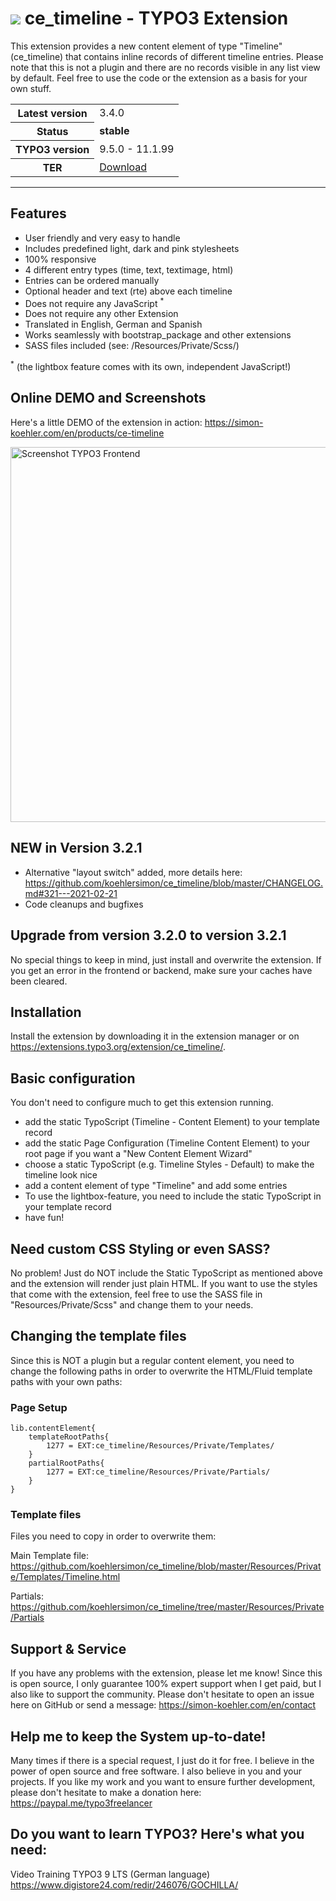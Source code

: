# ![](https://github.com/koehlersimon/ce_timeline/blob/master/ext_icon.png?raw=true) ce_timeline - TYPO3 Extension

This extension provides a new content element of type "Timeline" (ce_timeline) that contains inline records of different timeline entries. Please note that this is not a plugin and there are no records visible in any list view by default. Feel free to use the code or the extension as a basis for your own stuff.

<table border="0">
    <tr>
        <th>Latest version</b></th>
        <td>3.4.0</td>
    </tr>
    <tr>
        <th>Status</b></th>
        <td><strong>stable</strong></td>
    </tr>
    <tr>
        <th>TYPO3 version</b></th>
        <td>9.5.0 - 11.1.99</td>
    </tr>
    <tr>
        <th>TER</b></th>
        <td><a href="https://extensions.typo3.org/extension/ce_timeline/">Download</a></td>
    </tr>
</table>

<hr>

## Features

- User friendly and very easy to handle
- Includes predefined light, dark and pink stylesheets
- 100% responsive
- 4 different entry types (time, text, textimage, html)
- Entries can be ordered manually
- Optional header and text (rte) above each timeline
- Does not require any JavaScript <sup>*</sup>
- Does not require any other Extension
- Translated in English, German and Spanish
- Works seamlessly with bootstrap_package and other extensions
- SASS files included (see: /Resources/Private/Scss/)

<sup>*</sup> (the lightbox feature comes with its own, independent JavaScript!)

## Online DEMO and Screenshots
Here's a little DEMO of the extension in action:
https://simon-koehler.com/en/products/ce-timeline

<img width="600" src="https://simon-koehler.com/fileadmin/_processed_/2/2/csm_ce-timeline-preview_4b69c7cdba.jpg" alt="Screenshot TYPO3 Frontend">

## NEW in Version 3.2.1
- Alternative "layout switch" added, more details here: https://github.com/koehlersimon/ce_timeline/blob/master/CHANGELOG.md#321---2021-02-21
- Code cleanups and bugfixes

## Upgrade from version 3.2.0 to version 3.2.1
No special things to keep in mind, just install and overwrite the extension. If you get an error in the frontend or backend, make sure your caches have been cleared.

## Installation

Install the extension by downloading it in the extension manager or on https://extensions.typo3.org/extension/ce_timeline/.

## Basic configuration

You don't need to configure much to get this extension running.

- add the static TypoScript (Timeline - Content Element) to your template record
- add the static Page Configuration (Timeline Content Element) to your root page if you want a "New Content Element Wizard"
- choose a static TypoScript (e.g. Timeline Styles - Default) to make the timeline look nice
- add a content element of type "Timeline" and add some entries
- To use the lightbox-feature, you need to include the static TypoScript in your template record
- have fun!

## Need custom CSS Styling or even SASS?

No problem! Just do NOT include the Static TypoScript as mentioned above and the extension will render just plain HTML. If you want to use the styles that come with the extension, feel free to use the SASS file in "Resources/Private/Scss" and change them to your needs.

## Changing the template files

Since this is NOT a plugin but a regular content element, you need to change the following paths in order to overwrite the HTML/Fluid template paths with your own paths:

### Page Setup

```
lib.contentElement{
    templateRootPaths{
        1277 = EXT:ce_timeline/Resources/Private/Templates/
    }
    partialRootPaths{
        1277 = EXT:ce_timeline/Resources/Private/Partials/
    }
}
```

### Template files

Files you need to copy in order to overwrite them:

Main Template file:
https://github.com/koehlersimon/ce_timeline/blob/master/Resources/Private/Templates/Timeline.html

Partials:
https://github.com/koehlersimon/ce_timeline/tree/master/Resources/Private/Partials

## Support & Service

If you have any problems with the extension, please let me know! Since this is open source, I only guarantee 100% expert support when I get paid, but I also like to support the community. Please don't hesitate to open an issue here on GitHub or send a message: https://simon-koehler.com/en/contact

## Help me to keep the System up-to-date!

Many times if there is a special request, I just do it for free. I believe in the power of open source and free software. I also believe in you and your projects. If you like my work and you want to ensure further development, please don't hesitate to make a donation here: https://paypal.me/typo3freelancer

## Do you want to learn TYPO3? Here's what you need:
Video Training TYPO3 9 LTS (German language)
https://www.digistore24.com/redir/246076/GOCHILLA/
